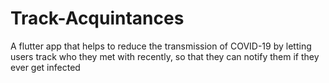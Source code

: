 # Track-Acquintances
A flutter app that helps to reduce the transmission of COVID-19 by letting users track who they met with recently, so that they can notify them if they ever get infected
